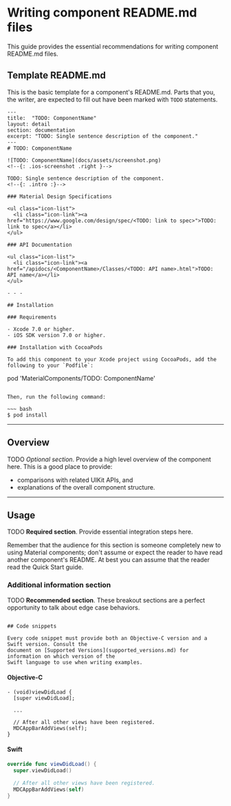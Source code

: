 # Writing component README.md files

This guide provides the essential recommendations for writing component README.md files.

## Template README.md

This is the basic template for a component's README.md. Parts that you, the writer, are expected to
fill out have been marked with `TODO` statements.

~~~
---
title:  "TODO: ComponentName"
layout: detail
section: documentation
excerpt: "TODO: Single sentence description of the component."
---
# TODO: ComponentName

![TODO: ComponentName](docs/assets/screenshot.png)
<!--{: .ios-screenshot .right }-->

TODO: Single sentence description of the component.
<!--{: .intro :}-->

### Material Design Specifications

<ul class="icon-list">
  <li class="icon-link"><a href="https://www.google.com/design/spec/<TODO: link to spec>">TODO: link to spec</a></li>
</ul>

### API Documentation

<ul class="icon-list">
  <li class="icon-link"><a href="/apidocs/<ComponentName>/Classes/<TODO: API name>.html">TODO: API name</a></li>
</ul>

- - -

## Installation

### Requirements

- Xcode 7.0 or higher.
- iOS SDK version 7.0 or higher.

### Installation with CocoaPods

To add this component to your Xcode project using CocoaPods, add the following to your `Podfile`:

~~~
pod 'MaterialComponents/TODO: ComponentName'
~~~

Then, run the following command:

~~~ bash
$ pod install
~~~



- - -

## Overview

TODO *Optional section*. Provide a high level overview of the component here. This is a good place
to provide:

- comparisons with related UIKit APIs, and
- explanations of the overall component structure.



- - -

## Usage

TODO **Required section**. Provide essential integration steps here.

Remember that the audience for this section is someone completely new to using Material components;
don't assume or expect the reader to have read another component's README. At best you can assume
that the reader read the Quick Start guide.

### Additional information section

TODO **Recommended section**. These breakout sections are a perfect opportunity to talk about edge
case behaviors.
~~~

## Code snippets

Every code snippet must provide both an Objective-C version and a Swift version. Consult the
document on [Supported Versions](supported_versions.md) for information on which version of the
Swift language to use when writing examples.

~~~
<!--<div class="material-code-render" markdown="1">-->
#### Objective-C
~~~ objc
- (void)viewDidLoad {
  [super viewDidLoad];

  ...

  // After all other views have been registered.
  MDCAppBarAddViews(self);
}
~~~

#### Swift
~~~ swift
override func viewDidLoad() {
  super.viewDidLoad()

  // After all other views have been registered.
  MDCAppBarAddViews(self)
}
~~~
<!--</div>-->
~~~
